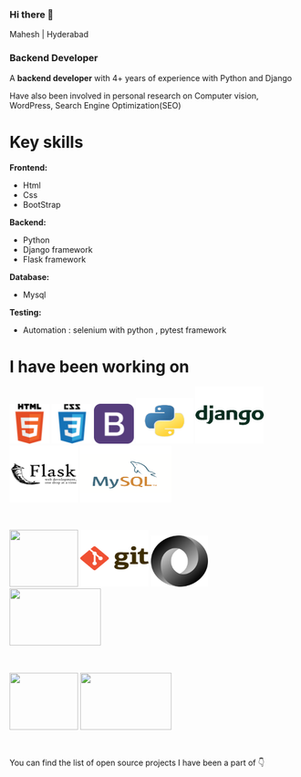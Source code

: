 ### Hi there 👋

Mahesh | Hyderabad

### Backend Developer

A **backend developer** with 4+ years of experience with Python and Django

Have also been involved in personal research on Computer vision, WordPress, Search Engine Optimization(SEO)

# Key skills
**Frontend:**
 * Html
 * Css
 * BootStrap

**Backend:**
 * Python
 * Django framework
 * Flask framework
 
**Database:** 
  * Mysql
  
 **Testing:** 
 * Automation : selenium with python , pytest framework
 
 
# I have been working on
<p float="left">
 
<img src="https://raw.githubusercontent.com/github/explore/80688e429a7d4ef2fca1e82350fe8e3517d3494d/topics/html/html.png" width="70" height="70"> 
<img src="https://raw.githubusercontent.com/github/explore/80688e429a7d4ef2fca1e82350fe8e3517d3494d/topics/css/css.png" width="70" height="70"> 
<img src="https://raw.githubusercontent.com/github/explore/80688e429a7d4ef2fca1e82350fe8e3517d3494d/topics/bootstrap/bootstrap.png" width="70" height="70">
<img src="https://raw.githubusercontent.com/github/explore/80688e429a7d4ef2fca1e82350fe8e3517d3494d/topics/python/python.png" width="100" height="80">
<img src="https://raw.githubusercontent.com/github/explore/80688e429a7d4ef2fca1e82350fe8e3517d3494d/topics/django/django.png" width="120" height="100">
 <img src="https://raw.githubusercontent.com/github/explore/80688e429a7d4ef2fca1e82350fe8e3517d3494d/topics/flask/flask.png" width="120" height="100">
<img src="https://raw.githubusercontent.com/github/explore/80688e429a7d4ef2fca1e82350fe8e3517d3494d/topics/mysql/mysql.png" width="160" height="100">

</p> <br>
<p float="left">
 
  <img src="https://camo.githubusercontent.com/674ca84f765d41791511d647b82c5db047b215e0/68747470733a2f2f7777772e766563746f726c6f676f2e7a6f6e652f6c6f676f732f6769746875622f6769746875622d617232312e737667" width="120" height="100">
 
 <img src="https://raw.githubusercontent.com/github/explore/80688e429a7d4ef2fca1e82350fe8e3517d3494d/topics/git/git.png" width="120" height="100"> 
 <img src="https://raw.githubusercontent.com/github/explore/80688e429a7d4ef2fca1e82350fe8e3517d3494d/topics/json/json.png" width="100" height="90">
 
 
 <img src="https://camo.githubusercontent.com/12b2a7dd28838c97989ed0309f73ec47a3319ea0/68747470733a2f2f7777772e766563746f726c6f676f2e7a6f6e652f6c6f676f732f61746c61737369616e5f6a6972612f61746c61737369616e5f6a6972612d617232312e737667" width="160" height="100">

 </p> <br>
 
 <p float="left">
 
<img src="https://camo.githubusercontent.com/37a9a45b13ec27b46a8b38386b030a1715abee3f/68747470733a2f2f7777772e766563746f726c6f676f2e7a6f6e652f6c6f676f732f676574706f73746d616e2f676574706f73746d616e2d617232312e737667" width="120" height="100">
 
 <img src="https://www.selenium.dev/images/selenium_logo_square_green.png" width="160" height="100">
 </p> <br>



You can find the list of open source projects I have been a part of 👇
                                                                    


